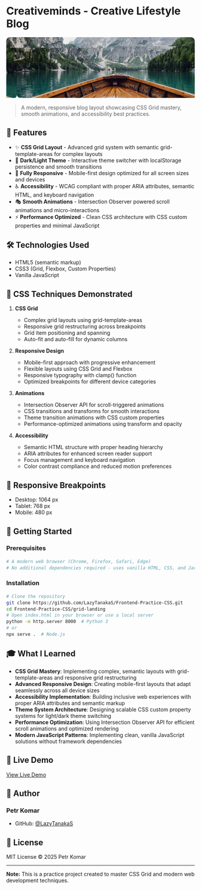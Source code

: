 # Creativeminds - Creative Lifestyle Blog

![Project Preview](./assets/image/hero.jpg)

> A modern, responsive blog layout showcasing CSS Grid mastery, smooth animations, and accessibility best practices.

## 🌟 Features

- ✨ **CSS Grid Layout** - Advanced grid system with semantic grid-template-areas for complex layouts
- 🎨 **Dark/Light Theme** - Interactive theme switcher with localStorage persistence and smooth transitions
- 📱 **Fully Responsive** - Mobile-first design optimized for all screen sizes and devices
- ♿ **Accessibility** - WCAG compliant with proper ARIA attributes, semantic HTML, and keyboard navigation
- 🎭 **Smooth Animations** - Intersection Observer powered scroll animations and micro-interactions
- ⚡ **Performance Optimized** - Clean CSS architecture with CSS custom properties and minimal JavaScript

## 🛠️ Technologies Used

- HTML5 (semantic markup)
- CSS3 (Grid, Flexbox, Custom Properties)
- Vanilla JavaScript

## 🎯 CSS Techniques Demonstrated

1. **CSS Grid**

   - Complex grid layouts using grid-template-areas
   - Responsive grid restructuring across breakpoints
   - Grid item positioning and spanning
   - Auto-fit and auto-fill for dynamic columns

2. **Responsive Design**

   - Mobile-first approach with progressive enhancement
   - Flexible layouts using CSS Grid and Flexbox
   - Responsive typography with clamp() function
   - Optimized breakpoints for different device categories

3. **Animations**

   - Intersection Observer API for scroll-triggered animations
   - CSS transitions and transforms for smooth interactions
   - Theme transition animations with CSS custom properties
   - Performance-optimized animations using transform and opacity

4. **Accessibility**
   - Semantic HTML structure with proper heading hierarchy
   - ARIA attributes for enhanced screen reader support
   - Focus management and keyboard navigation
   - Color contrast compliance and reduced motion preferences

## 📱 Responsive Breakpoints

- Desktop: 1064 px
- Tablet: 768 px
- Mobile: 480 px

## 🚀 Getting Started

### Prerequisites

```bash
# A modern web browser (Chrome, Firefox, Safari, Edge)
# No additional dependencies required - uses vanilla HTML, CSS, and JavaScript
```

### Installation

```bash
# Clone the repository
git clone https://github.com/LazyTanakaS/Frontend-Practice-CSS.git
cd Frontend-Practice-CSS/grid-landing
# Open index.html in your browser or use a local server
python -m http.server 8000  # Python 3
# or
npx serve .  # Node.js
```

## 🎓 What I Learned

- **CSS Grid Mastery**: Implementing complex, semantic layouts with grid-template-areas and responsive grid restructuring
- **Advanced Responsive Design**: Creating mobile-first layouts that adapt seamlessly across all device sizes
- **Accessibility Implementation**: Building inclusive web experiences with proper ARIA attributes and semantic markup
- **Theme System Architecture**: Designing scalable CSS custom property systems for light/dark theme switching
- **Performance Optimization**: Using Intersection Observer API for efficient scroll animations and optimized rendering
- **Modern JavaScript Patterns**: Implementing clean, vanilla JavaScript solutions without framework dependencies

## 🔗 Live Demo

[View Live Demo](https://lazytanakas.github.io/Frontend-Practice-CSS/grid-landing)

## 👤 Author

### Petr Komar

- GitHub: [@LazyTanakaS](https://github.com/LazyTanakaS)

## 📝 License

MIT License © 2025 Petr Komar

---

**Note:** This is a practice project created to master CSS Grid and modern web development techniques.
